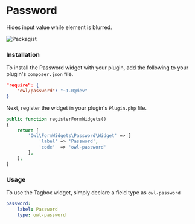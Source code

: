 # Password
Hides input value while element is blurred.

![Packagist](https://img.shields.io/packagist/dt/owl/password.svg)

### Installation
To install the Password widget with your plugin, add the following to your plugin's ```composer.json``` file.

```json
"require": {
    "owl/password": "~1.0@dev"
}
```
Next, register the widget in your plugin's ```Plugin.php``` file.
```php
public function registerFormWidgets()
{
    return [
        'Owl\FormWidgets\Password\Widget' => [
            'label' => 'Password',
            'code'  => 'owl-password'
        ],
    ];
}
```

### Usage
To use the Tagbox widget, simply declare a field type as ```owl-password```
```yaml
password:
    label: Password
    type: owl-password
```
